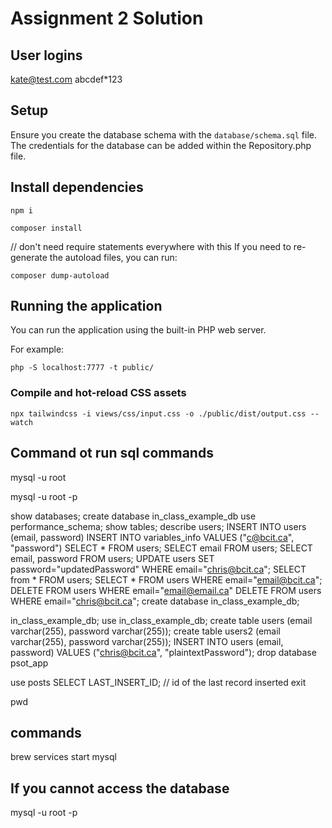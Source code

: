 # Assignment 2 Solution

## User logins
kate@test.com
abcdef*123

## Setup

Ensure you create the database schema with the `database/schema.sql` file. The credentials for the database can be added within the Repository.php file.

## Install dependencies

```
npm i
```

```
composer install
```
// don't need require statements everywhere with this
If you need to re-generate the autoload files, you can run:
```
composer dump-autoload
```

## Running the application

You can run the application using the built-in PHP web server.

For example:

```
php -S localhost:7777 -t public/
```

### Compile and hot-reload CSS assets

```
npx tailwindcss -i views/css/input.css -o ./public/dist/output.css --watch
```

## Command ot run sql commands
mysql -u root

mysql -u root -p

show databases;
create database in_class_example_db
use performance_schema;
show tables;
describe users;
INSERT INTO users (email, password)
INSERT INTO variables_info VALUES ("c@bcit.ca", "password")
SELECT * FROM users;
SELECT email FROM users;
SELECT email, password FROM users;
UPDATE users SET password="updatedPassword" WHERE email="chris@bcit.ca";
SELECT from * FROM users;
SELECT * FROM users WHERE email="email@bcit.ca";
DELETE FROM users WHERE email="email@email.ca"
DELETE FROM users WHERE email="chris@bcit.ca";
create database in_class_example_db;

in_class_example_db;
use in_class_example_db;
create table users (email varchar(255), password varchar(255));
create table users2 (email varchar(255), password varchar(255));
INSERT INTO users (email, password) VALUES ("chris@bcit.ca", "plaintextPassword");
drop database psot_app


use posts
SELECT LAST_INSERT_ID;  // id of the last record inserted
exit

pwd

## commands
brew services start mysql

## If you cannot access the database
mysql -u root -p    
